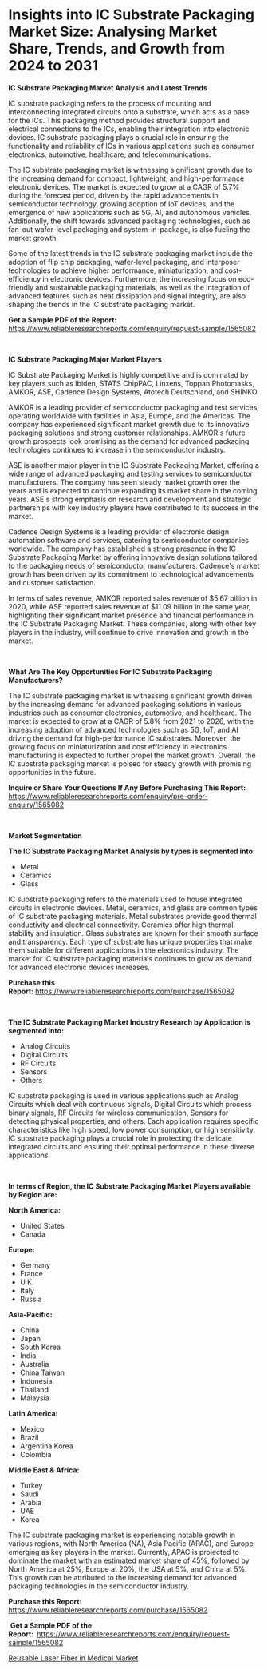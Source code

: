 <p><h1>Insights into IC Substrate Packaging Market Size: Analysing Market Share, Trends, and Growth from 2024 to 2031</h1></p><p><strong>IC Substrate Packaging Market Analysis and Latest Trends</strong></p>
<p><p>IC substrate packaging refers to the process of mounting and interconnecting integrated circuits onto a substrate, which acts as a base for the ICs. This packaging method provides structural support and electrical connections to the ICs, enabling their integration into electronic devices. IC substrate packaging plays a crucial role in ensuring the functionality and reliability of ICs in various applications such as consumer electronics, automotive, healthcare, and telecommunications.</p><p>The IC substrate packaging market is witnessing significant growth due to the increasing demand for compact, lightweight, and high-performance electronic devices. The market is expected to grow at a CAGR of 5.7% during the forecast period, driven by the rapid advancements in semiconductor technology, growing adoption of IoT devices, and the emergence of new applications such as 5G, AI, and autonomous vehicles. Additionally, the shift towards advanced packaging technologies, such as fan-out wafer-level packaging and system-in-package, is also fueling the market growth.</p><p>Some of the latest trends in the IC substrate packaging market include the adoption of flip chip packaging, wafer-level packaging, and interposer technologies to achieve higher performance, miniaturization, and cost-efficiency in electronic devices. Furthermore, the increasing focus on eco-friendly and sustainable packaging materials, as well as the integration of advanced features such as heat dissipation and signal integrity, are also shaping the trends in the IC substrate packaging market.</p></p>
<p><strong>Get a Sample PDF of the Report:&nbsp;</strong> <a href="https://www.reliableresearchreports.com/enquiry/request-sample/1565082">https://www.reliableresearchreports.com/enquiry/request-sample/1565082</a></p>
<p>&nbsp;</p>
<p><strong>IC Substrate Packaging Major Market Players</strong></p>
<p><p>IC Substrate Packaging Market is highly competitive and is dominated by key players such as Ibiden, STATS ChipPAC, Linxens, Toppan Photomasks, AMKOR, ASE, Cadence Design Systems, Atotech Deutschland, and SHINKO.</p><p>AMKOR is a leading provider of semiconductor packaging and test services, operating worldwide with facilities in Asia, Europe, and the Americas. The company has experienced significant market growth due to its innovative packaging solutions and strong customer relationships. AMKOR's future growth prospects look promising as the demand for advanced packaging technologies continues to increase in the semiconductor industry.</p><p>ASE is another major player in the IC Substrate Packaging Market, offering a wide range of advanced packaging and testing services to semiconductor manufacturers. The company has seen steady market growth over the years and is expected to continue expanding its market share in the coming years. ASE's strong emphasis on research and development and strategic partnerships with key industry players have contributed to its success in the market.</p><p>Cadence Design Systems is a leading provider of electronic design automation software and services, catering to semiconductor companies worldwide. The company has established a strong presence in the IC Substrate Packaging Market by offering innovative design solutions tailored to the packaging needs of semiconductor manufacturers. Cadence's market growth has been driven by its commitment to technological advancements and customer satisfaction.</p><p>In terms of sales revenue, AMKOR reported sales revenue of $5.67 billion in 2020, while ASE reported sales revenue of $11.09 billion in the same year, highlighting their significant market presence and financial performance in the IC Substrate Packaging Market. These companies, along with other key players in the industry, will continue to drive innovation and growth in the market.</p></p>
<p>&nbsp;</p>
<p><strong>What Are The Key Opportunities For IC Substrate Packaging Manufacturers?</strong></p>
<p><p>The IC substrate packaging market is witnessing significant growth driven by the increasing demand for advanced packaging solutions in various industries such as consumer electronics, automotive, and healthcare. The market is expected to grow at a CAGR of 5.8% from 2021 to 2026, with the increasing adoption of advanced technologies such as 5G, IoT, and AI driving the demand for high-performance IC substrates. Moreover, the growing focus on miniaturization and cost efficiency in electronics manufacturing is expected to further propel the market growth. Overall, the IC substrate packaging market is poised for steady growth with promising opportunities in the future.</p></p>
<p><strong>Inquire or Share Your Questions If Any Before Purchasing This Report:</strong> <a href="https://www.reliableresearchreports.com/enquiry/pre-order-enquiry/1565082">https://www.reliableresearchreports.com/enquiry/pre-order-enquiry/1565082</a></p>
<p>&nbsp;</p>
<p><strong>Market Segmentation</strong></p>
<p><strong>The IC Substrate Packaging Market Analysis by types is segmented into:</strong></p>
<p><ul><li>Metal</li><li>Ceramics</li><li>Glass</li></ul></p>
<p><p>IC substrate packaging refers to the materials used to house integrated circuits in electronic devices. Metal, ceramics, and glass are common types of IC substrate packaging materials. Metal substrates provide good thermal conductivity and electrical connectivity. Ceramics offer high thermal stability and insulation. Glass substrates are known for their smooth surface and transparency. Each type of substrate has unique properties that make them suitable for different applications in the electronics industry. The market for IC substrate packaging materials continues to grow as demand for advanced electronic devices increases.</p></p>
<p><strong>Purchase this Report:&nbsp;</strong><a href="https://www.reliableresearchreports.com/purchase/1565082">https://www.reliableresearchreports.com/purchase/1565082</a></p>
<p>&nbsp;</p>
<p><strong>The IC Substrate Packaging Market Industry Research by Application is segmented into:</strong></p>
<p><ul><li>Analog Circuits</li><li>Digital Circuits</li><li>RF Circuits</li><li>Sensors</li><li>Others</li></ul></p>
<p><p>IC substrate packaging is used in various applications such as Analog Circuits which deal with continuous signals, Digital Circuits which process binary signals, RF Circuits for wireless communication, Sensors for detecting physical properties, and others. Each application requires specific characteristics like high speed, low power consumption, or high sensitivity. IC substrate packaging plays a crucial role in protecting the delicate integrated circuits and ensuring their optimal performance in these diverse applications.</p></p>
<p>&nbsp;</p>
<p><strong>In terms of Region, the IC Substrate Packaging Market Players available by Region are:</strong></p>
<p>
    <p> <strong> North America: </strong>
        <ul>
            <li>United States</li>
            <li>Canada</li>
        </ul>
        </p> 
    <p> <strong> Europe: </strong>
        <ul>
            <li>Germany</li>
            <li>France</li>
            <li>U.K.</li>
            <li>Italy</li>
            <li>Russia</li>
        </ul>
        </p> 
    <p> <strong> Asia-Pacific: </strong>
        <ul>
            <li>China</li>
            <li>Japan</li>
            <li>South Korea</li>
            <li>India</li>
            <li>Australia</li>
            <li>China Taiwan</li>
            <li>Indonesia</li>
            <li>Thailand</li>
            <li>Malaysia</li>
        </ul>
        </p> 
    <p> <strong> Latin America: </strong>
        <ul>
            <li>Mexico</li>
            <li>Brazil</li>
            <li>Argentina Korea</li>
            <li>Colombia</li>
        </ul>
        </p> 
    <p> <strong> Middle East & Africa: </strong>
        <ul>
            <li>Turkey</li>
            <li>Saudi</li>
            <li>Arabia</li>
            <li>UAE</li>
            <li>Korea</li>
        </ul>
    </p>
    </p>
<p><p>The IC substrate packaging market is experiencing notable growth in various regions, with North America (NA), Asia Pacific (APAC), and Europe emerging as key players in the market. Currently, APAC is projected to dominate the market with an estimated market share of 45%, followed by North America at 25%, Europe at 20%, the USA at 5%, and China at 5%. This growth can be attributed to the increasing demand for advanced packaging technologies in the semiconductor industry.</p></p>
<p><strong>Purchase this Report: </strong><a href="https://www.reliableresearchreports.com/purchase/1565082">https://www.reliableresearchreports.com/purchase/1565082</a></p>
<p>&nbsp;<strong>Get a Sample PDF of the Report:&nbsp;&nbsp;</strong><a href="https://www.reliableresearchreports.com/enquiry/request-sample/1565082">https://www.reliableresearchreports.com/enquiry/request-sample/1565082</a></p>
<p><strong></strong></p>
<p><p><a href="https://circular-yam-9b9.notion.site/Reusable-Laser-Fiber-in-Medical-Market-Centers-on-Aspects-such-as-Market-Growth-Market-Share-Marke-c53d565440c94f35a37c345ee6ecb692">Reusable Laser Fiber in Medical Market</a></p></p>